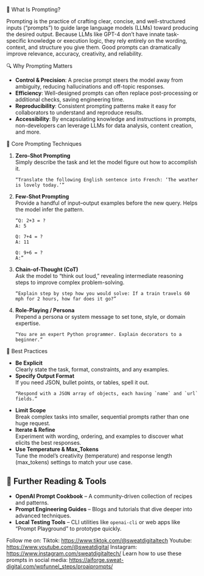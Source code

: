 📝 What Is Prompting?

Prompting is the practice of crafting clear, concise, and well-structured inputs (“prompts”) to guide large language models (LLMs) toward producing the desired output. Because LLMs like GPT-4 don’t have innate task-specific knowledge or execution logic, they rely entirely on the wording, context, and structure you give them. Good prompts can dramatically improve relevance, accuracy, creativity, and reliability.

🔍 Why Prompting Matters

- **Control & Precision**: A precise prompt steers the model away from ambiguity, reducing hallucinations and off-topic responses.  
- **Efficiency**: Well-designed prompts can often replace post-processing or additional checks, saving engineering time.  
- **Reproducibility**: Consistent prompting patterns make it easy for collaborators to understand and reproduce results.  
- **Accessibility**: By encapsulating knowledge and instructions in prompts, non-developers can leverage LLMs for data analysis, content creation, and more.

🚀 Core Prompting Techniques

1. **Zero-Shot Prompting**  
   Simply describe the task and let the model figure out how to accomplish it.  
   ```text
   “Translate the following English sentence into French: ‘The weather is lovely today.’”
   ```

2. **Few-Shot Prompting**  
   Provide a handful of input–output examples before the new query. Helps the model infer the pattern.  
   ```text
   “Q: 2+3 = ?  
   A: 5  

   Q: 7+4 = ?  
   A: 11  

   Q: 9+6 = ?  
   A:”
   ```

3. **Chain-of-Thought (CoT)**  
   Ask the model to “think out loud,” revealing intermediate reasoning steps to improve complex problem-solving.  
   ```text
   “Explain step by step how you would solve: If a train travels 60 mph for 2 hours, how far does it go?”
   ```

4. **Role-Playing / Persona**  
   Prepend a persona or system message to set tone, style, or domain expertise.  
   ```text
   “You are an expert Python programmer. Explain decorators to a beginner.”
   ```
 🎯 Best Practices

- **Be Explicit**  
  Clearly state the task, format, constraints, and any examples.  
- **Specify Output Format**  
  If you need JSON, bullet points, or tables, spell it out.  
  ```text
  “Respond with a JSON array of objects, each having `name` and `url` fields.”  
  ```
- **Limit Scope**  
  Break complex tasks into smaller, sequential prompts rather than one huge request.  
- **Iterate & Refine**  
  Experiment with wording, ordering, and examples to discover what elicits the best responses.  
- **Use Temperature & Max_Tokens**  
  Tune the model’s creativity (temperature) and response length (max_tokens) settings to match your use case.

## 🔗 Further Reading & Tools

- **OpenAI Prompt Cookbook** – A community-driven collection of recipes and patterns.  
- **Prompt Engineering Guides** – Blogs and tutorials that dive deeper into advanced techniques.  
- **Local Testing Tools** – CLI utilities like `openai-cli` or web apps like “Prompt Playground” to prototype quickly.

 Follow me on: 
 Tiktok: https://www.tiktok.com/@sweatdigitaltech
 Youtube: https://www.youtube.com/@sweatdigital
 Instagram: https://www.instagram.com/sweatdigitaltech/
 Learn how to use these prompts in social media:
 https://aiforge.sweat-digital.com/wpfunnel_steps/proaiprompts/
 
 
